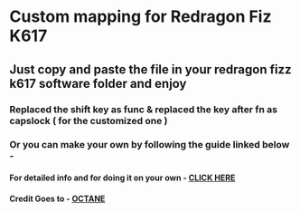 # Custom mapping for Redragon Fiz K617


## Just copy and paste the file in your redragon fizz k617 software folder and enjoy


### Replaced the shift key as func & replaced the key after fn as capslock ( for the customized one )

### Or you can make your own by following the guide linked below -

#### For detailed info and for doing it on your own - [CLICK HERE](https://github.com/octenite/redragonKB-remap)

#### Credit Goes to - [OCTANE](https://github.com/octenite)
